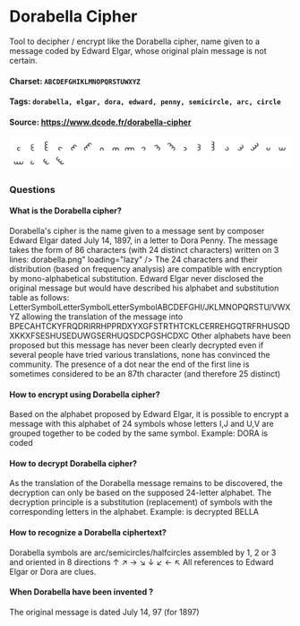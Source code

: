 # Dorabella Cipher
Tool to decipher / encrypt like the Dorabella cipher, name given to a message coded by Edward Elgar, whose original plain message is not certain.

#### Charset: `ABCDEFGHIKLMNOPQRSTUWXYZ`

#### Tags: `dorabella, elgar, dora, edward, penny, semicircle, arc, circle`

#### Source: https://www.dcode.fr/dorabella-cipher

![combined](./combined.png)

### Questions

#### What is the Dorabella cipher?
Dorabella's cipher is the name given to a message sent by composer Edward Elgar dated July 14, 1897, in a letter to Dora Penny. The message takes the form of 86 characters (with 24 distinct characters) written on 3 lines: dorabella.png" loading="lazy" /> The 24 characters and their distribution (based on frequency analysis) are compatible with encryption by mono-alphabetical substitution. Edward Elgar never disclosed the original message but would have described his alphabet and substitution table as follows: LetterSymbolLetterSymbolLetterSymbolABCDEFGHI/JKLMNOPQRSTU/VWXYZ allowing the translation of the message into BPECAHTCKYFRQDRIRRHPPRDXYXGFSTRTHTCKLCERREHGQTRFRHUSQDXKKXFSESHUSEDUWGSERHUQSDCPGSHCDXC Other alphabets have been proposed but this message has never been clearly decrypted even if several people have tried various translations, none has convinced the community. The presence of a dot near the end of the first line is sometimes considered to be an 87th character (and therefore 25 distinct)

#### How to encrypt using Dorabella cipher?
Based on the alphabet proposed by Edward Elgar, it is possible to encrypt a message with this alphabet of 24 symbols whose letters I,J and U,V are grouped together to be coded by the same symbol. Example: DORA is coded

#### How to decrypt Dorabella cipher?
As the translation of the Dorabella message remains to be discovered, the decryption can only be based on the supposed 24-letter alphabet. The decryption principle is a substitution (replacement) of symbols with the corresponding letters in the alphabet. Example:  is decrypted BELLA

#### How to recognize a Dorabella ciphertext?
Dorabella symbols are arc/semicircles/halfcircles assembled by 1, 2 or 3 and oriented in 8 directions ↑ ↗ → ↘ ↓ ↙ ← ↖ All references to Edward Elgar or Dora are clues.

#### When Dorabella have been invented ?
The original message is dated July 14, 97 (for 1897)

